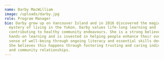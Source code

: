 ```yaml
---
name: Darby MacWilliam
image: /uploads/darby.jpg
role: Program Manager
bio: Darby grew up on Vancouver Island and in 2016 discovered the magic and
  mystery of living in the Yukon. Darby values life-long learning and
  contributing to healthy community endeavours. She is a strong believer in
  hands-on learning and is invested in helping people enhance their overall
  sense of well-being through ongoing literacy and essential skills development.
  She believes this happens through fostering trusting and caring individual,
  and community relationships.
---
```

